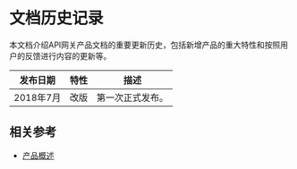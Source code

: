 # 文档历史记录

本文档介绍API网关产品文档的重要更新历史，包括新增产品的重大特性和按照用户的反馈进行内容的更新等。

|发布日期|特性|描述|
|-|-|-|
|2018年7月|改版|第一次正式发布。|



## 相关参考

- [产品概述](../Introduction/Product-Overview.md)

